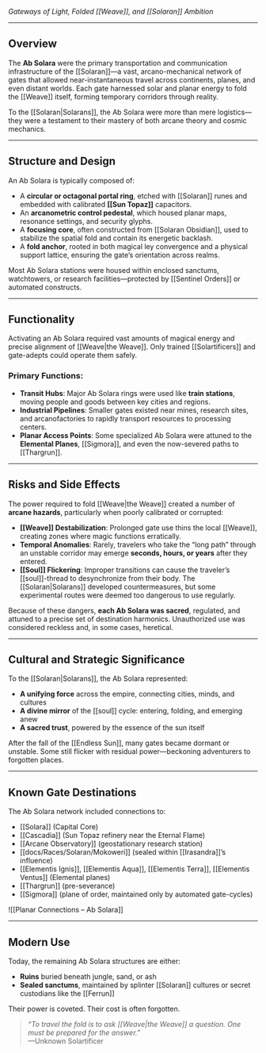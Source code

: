 *Gateways of Light, Folded [[Weave]], and [[Solaran]] Ambition*

---

## Overview  
The **Ab Solara** were the primary transportation and communication infrastructure of the [[Solaran]]—a vast, arcano-mechanical network of gates that allowed near-instantaneous travel across continents, planes, and even distant worlds. Each gate harnessed solar and planar energy to fold the [[Weave]] itself, forming temporary corridors through reality.

To the [[Solaran|Solarans]], the Ab Solara were more than mere logistics—they were a testament to their mastery of both arcane theory and cosmic mechanics.

---

## Structure and Design  
An Ab Solara is typically composed of:

- A **circular or octagonal portal ring**, etched with [[Solaran]] runes and embedded with calibrated **[[Sun Topaz]]** capacitors.
- An **arcanometric control pedestal**, which housed planar maps, resonance settings, and security glyphs.
- A **focusing core**, often constructed from [[Solaran Obsidian]], used to stabilize the spatial fold and contain its energetic backlash.
- A **fold anchor**, rooted in both magical ley convergence and a physical support lattice, ensuring the gate’s orientation across realms.

Most Ab Solara stations were housed within enclosed sanctums, watchtowers, or research facilities—protected by [[Sentinel Orders]] or automated constructs.

---

## Functionality  

Activating an Ab Solara required vast amounts of magical energy and precise alignment of [[Weave|the Weave]]. Only trained [[Solartificers]] and gate-adepts could operate them safely.

### Primary Functions:

- **Transit Hubs**: Major Ab Solara rings were used like **train stations**, moving people and goods between key cities and regions.
- **Industrial Pipelines**: Smaller gates existed near mines, research sites, and arcanofactories to rapidly transport resources to processing centers.
- **Planar Access Points**: Some specialized Ab Solara were attuned to the **Elemental Planes**, [[Sigmora]], and even the now-severed paths to [[Thargrun]].

---

## Risks and Side Effects  

The power required to fold [[Weave|the Weave]] created a number of **arcane hazards**, particularly when poorly calibrated or corrupted:

- **[[Weave]] Destabilization**: Prolonged gate use thins the local [[Weave]], creating zones where magic functions erratically.
- **Temporal Anomalies**: Rarely, travelers who take the “long path” through an unstable corridor may emerge **seconds, hours, or years** after they entered.
- **[[Soul]] Flickering**: Improper transitions can cause the traveler’s [[soul]]-thread to desynchronize from their body. The [[Solaran|Solarans]] developed countermeasures, but some experimental routes were deemed too dangerous to use regularly.

Because of these dangers, **each Ab Solara was sacred**, regulated, and attuned to a precise set of destination harmonics. Unauthorized use was considered reckless and, in some cases, heretical.

---

## Cultural and Strategic Significance  

To the [[Solaran|Solarans]], the Ab Solara represented:

- **A unifying force** across the empire, connecting cities, minds, and cultures
- **A divine mirror** of the [[soul]] cycle: entering, folding, and emerging anew
- **A sacred trust**, powered by the essence of the sun itself

After the fall of the [[Endless Sun]], many gates became dormant or unstable. Some still flicker with residual power—beckoning adventurers to forgotten places.

---

## Known Gate Destinations  

The Ab Solara network included connections to:

- [[Solara]] (Capital Core)
- [[Cascadia]] (Sun Topaz refinery near the Eternal Flame)
- [[Arcane Observatory]] (geostationary research station)
- [[docs/Races/Solaran/Mokoweri]] (sealed within [[Irasandra]]’s influence)
- [[Elementis Ignis]], [[Elementis Aqua]], [[Elementis Terra]], [[Elementis Ventus]] (Elemental planes)
- [[Thargrun]] (pre-severance)
- [[Sigmora]] (plane of order, maintained only by automated gate-cycles)

![[Planar Connections – Ab Solara]]

---

## Modern Use  

Today, the remaining Ab Solara structures are either:

- **Ruins** buried beneath jungle, sand, or ash
- **Sealed sanctums**, maintained by splinter [[Solaran]] cultures or secret custodians like the [[Ferrun]]

Their power is coveted. Their cost is often forgotten.

> _“To travel the fold is to ask [[Weave|the Weave]] a question. One must be prepared for the answer.”_  
> —Unknown Solartificer
